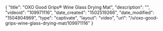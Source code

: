 {
    "title": "OXO Good Grips&reg; Wine Glass Drying Mat",
    "description": "",
    "videoid": "109971116",
    "date_created": "1502519266",
    "date_modified": "1504804969",
    "type": "captivate",
    "layout": "video",
    "url": "\/v\/oxo-good-grips-wine-glass-drying-mat\/109971116"
}